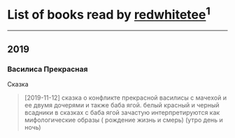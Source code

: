 # List of books read by [redwhitetee](http://vk.com/id503385159)<sup>1</sup>
---

## 2019

### Василиса Прекрасная
Сказка
> [2019-11-12] сказка о конфликте прекрасной василисы с мачехой и ее двумя дочерями и также баба ягой.
> белый красный и черный всадники в сказках с баба ягой зачастую интерпретируются как мифологические образы ( рождение жизнь и смерь) (утро день и ночь)



